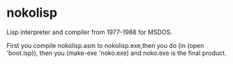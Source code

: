 # nokolisp
Lisp interpreter and compiler from 1977-1988 for MSDOS.


First you compile nokolisp.asm to nokolisp.exe,then you do (in (open 'boot.lsp)), then you (make-exe 'noko.exe)
and noko.exe is the final product.
